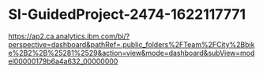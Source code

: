 # SI-GuidedProject-2474-1622117771

https://ap2.ca.analytics.ibm.com/bi/?perspective=dashboard&pathRef=.public_folders%2FTeam%2FCity%2Bbike%2B2%2B%25281%2529&action=view&mode=dashboard&subView=model00000179b6a4a632_00000000
